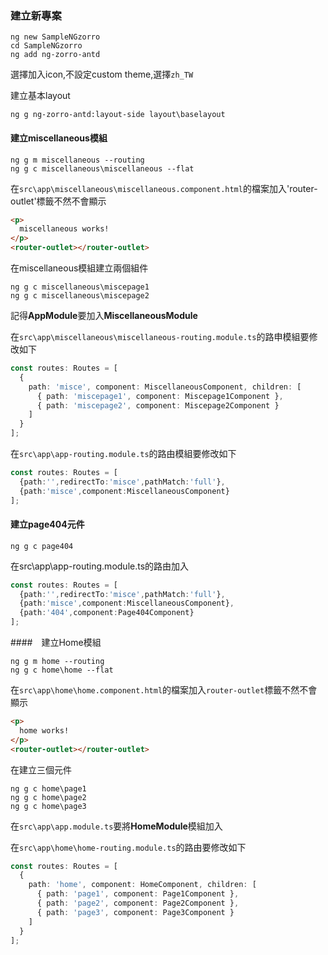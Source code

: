 ### 建立新專案

```
ng new SampleNGzorro
cd SampleNGzorro
ng add ng-zorro-antd
```

選擇加入icon,不設定custom theme,選擇`zh_TW`

建立基本layout

```
ng g ng-zorro-antd:layout-side layout\baselayout
```

#### 建立miscellaneous模組

```
ng g m miscellaneous --routing
ng g c miscellaneous\miscellaneous --flat
```

在`src\app\miscellaneous\miscellaneous.component.html`的檔案加入'router-outlet'標籤不然不會顯示

```html
<p>
  miscellaneous works!
</p>
<router-outlet></router-outlet>
```

在miscellaneous模組建立兩個組件

```
ng g c miscellaneous\miscepage1
ng g c miscellaneous\miscepage2
```

記得**AppModule**要加入**MiscellaneousModule**

在`src\app\miscellaneous\miscellaneous-routing.module.ts`的路申模組要修改如下

```typescript
const routes: Routes = [
  {
    path: 'misce', component: MiscellaneousComponent, children: [
      { path: 'miscepage1', component: Miscepage1Component },
      { path: 'miscepage2', component: Miscepage2Component }
    ]
  }
];
```

在`src\app\app-routing.module.ts`的路由模組要修改如下

```typescript
const routes: Routes = [
  {path:'',redirectTo:'misce',pathMatch:'full'},
  {path:'misce',component:MiscellaneousComponent}
];
```

#### 建立page404元件

```
ng g c page404
```

在src\app\app-routing.module.ts的路由加入

```typescript
const routes: Routes = [
  {path:'',redirectTo:'misce',pathMatch:'full'},
  {path:'misce',component:MiscellaneousComponent},
  {path:'404',component:Page404Component}
];
```

####　建立Home模組

```
ng g m home --routing
ng g c home\home --flat
```

在`src\app\home\home.component.html`的檔案加入`router-outlet`標籤不然不會顯示

```html
<p>
  home works!
</p>
<router-outlet></router-outlet>
```



在建立三個元件

```
ng g c home\page1
ng g c home\page2
ng g c home\page3
```

在`src\app\app.module.ts`要將**HomeModule**模組加入

在`src\app\home\home-routing.module.ts`的路由要修改如下

```typescript
const routes: Routes = [
  {
    path: 'home', component: HomeComponent, children: [
      { path: 'page1', component: Page1Component },
      { path: 'page2', component: Page2Component },
      { path: 'page3', component: Page3Component }
    ]
  }
];
```

